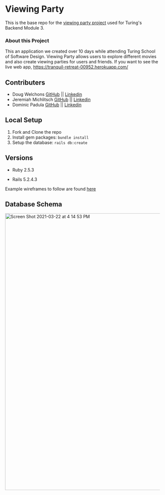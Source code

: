 # Viewing Party

This is the base repo for the [viewing party project](https://backend.turing.io/module3/projects/viewing_party) used for Turing's Backend Module 3.

### About this Project
This an application we created over 10 days while attending Turing School of Software Design. Viewing Party allows users to explore different movies and also create 
viewing parties for users and friends. If you want to see the live web app, https://tranquil-retreat-00952.herokuapp.com/ 


## Contributers 
* Doug Welchons [GitHub](https://github.com/DougWelchons) || [Linkedin](https://www.linkedin.com/in/douglas-welchons-72045339/)
* Jeremiah Michlitsch [GitHub](https://github.com/jmichlitsch) || [Linkedin](https://www.linkedin.com/in/jeremiah-michlitsch-49048a206/)
* Dominic Padula [GitHub](https://github.com/domo2192) || [Linkedin](https://www.linkedin.com/in/dominic-padula-5bb5b2179/)

## Local Setup

1. Fork and Clone the repo
2. Install gem packages: `bundle install`
3. Setup the database: `rails db:create`


## Versions

- Ruby 2.5.3

- Rails 5.2.4.3

Example wireframes to follow are found [here](https://backend.turing.io/module3/projects/viewing_party/wireframes)

## Database Schema

<img width="901" alt="Screen Shot 2021-03-22 at 4 14 53 PM" src="https://user-images.githubusercontent.com/70593322/112065213-e2355c80-8b29-11eb-98d7-aa4f975926ef.png">
